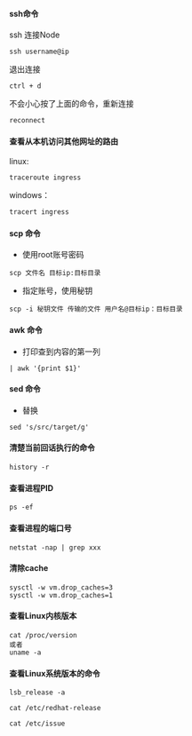 #### ssh命令

ssh 连接Node

```shell
ssh username@ip
```

退出连接

```shell
ctrl + d
```

不会小心按了上面的命令，重新连接

```shell
reconnect
```



#### 查看从本机访问其他网址的路由

linux:

```shell
traceroute ingress
```

windows：

```powershell
tracert ingress
```



#### scp 命令

- 使用root账号密码

```shell
scp 文件名 目标ip:目标目录
```

- 指定账号，使用秘钥

```shell
scp -i 秘钥文件 传输的文件 用户名@目标ip：目标目录
```



#### awk 命令

- 打印查到内容的第一列

```shell
| awk '{print $1}'
```

#### sed 命令

- 替换

```shell
sed 's/src/target/g'
```



#### 清楚当前回话执行的命令

```shell
history -r
```

#### 查看进程PID

```shell
ps -ef 
```

#### 查看进程的端口号

```shell
netstat -nap | grep xxx
```

#### 清除cache

```shell
sysctl -w vm.drop_caches=3
sysctl -w vm.drop_caches=1
```

#### 查看Linux内核版本

```shell
cat /proc/version
或者
uname -a
```

#### 查看Linux系统版本的命令

```shell
lsb_release -a

cat /etc/redhat-release

cat /etc/issue
```





